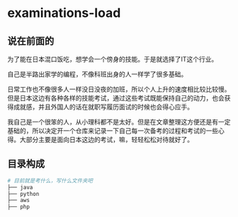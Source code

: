 # examinations-load

## 说在前面的

为了能在日本混口饭吃，想学会一个傍身的技能。于是就选择了IT这个行业。

自己是半路出家学的编程，不像科班出身的人一样学了很多基础。

日常工作也不像很多人一样没日没夜的加班，所以个人上升的速度相比较比较慢。但是日本这边有各种各样的技能考试，通过这些考试既能保持自己的动力，也会获得成就感，并且外国人的话在就职写履历面试的时候也会得心应手。

我自己是一个很笨的人，从小理科都不是太好。但是在文章整理这方便还是有一定基础的，所以决定开一个仓库来记录一下自己每一次备考的过程和考试的一些心得。大部分主要是面向日本这边的考试，嘛，轻轻松松对待就好了。

## 目录构成

```bash
# 目前就是考什么，写什么文件夹吧
├── java
├── python
├── aws
├── php
```

